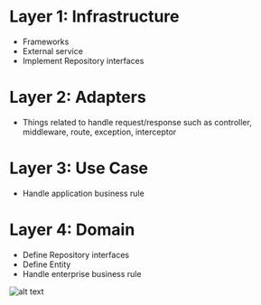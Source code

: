 # Layer 1: Infrastructure
- Frameworks
- External service
- Implement Repository interfaces

# Layer 2: Adapters
- Things related to handle request/response such as controller, middleware, route, exception, interceptor

# Layer 3: Use Case
- Handle application business rule

# Layer 4: Domain
- Define Repository interfaces
- Define Entity
- Handle enterprise business rule

![alt text](http://url/to/img.png)
